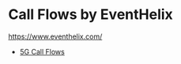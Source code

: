 # Call Flows by EventHelix

https://www.eventhelix.com/

- [5G Call Flows](https://www.eventhelix.com/5g/)<a id="89492d"></a>
